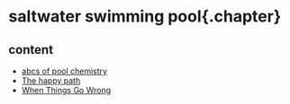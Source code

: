 ﻿
# saltwater swimming pool{.chapter}

## content

- [abcs of pool chemistry](abcs.md)
- [The happy path](happy_path.md)
- [When Things Go Wrong](checklist.md)
